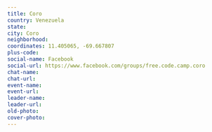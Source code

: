 ```yaml
---
title: Coro
country: Venezuela
state: 
city: Coro
neighborhood: 
coordinates: 11.405065, -69.667807
plus-code:
social-name: Facebook
social-url: https://www.facebook.com/groups/free.code.camp.coro
chat-name:
chat-url:
event-name:
event-url:
leader-name:
leader-url:
old-photo: 
cover-photo:
---
```


